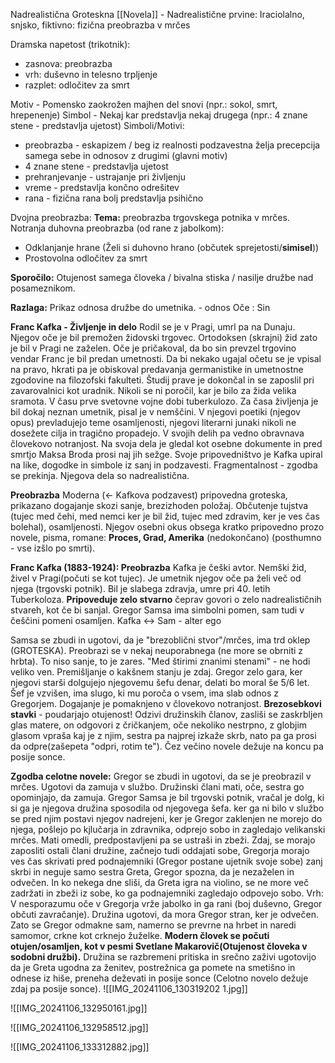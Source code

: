 Nadrealistična Groteskna [[Novela]] - Nadrealistične prvine:
Iraciolalno, snjsko, fiktivno: fizična preobrazba v mrčes 

Dramska napetost (trikotnik):
- zasnova: preobrazba
- vrh: duševno in telesno trpljenje
- razplet: odločitev za smrt

Motiv - Pomensko zaokrožen majhen del snovi (npr.: sokol, smrt, hrepenenje)
Simbol - Nekaj kar predstavlja nekaj drugega (npr.: 4 znane stene - predstavlja ujetost)
Simboli/Motivi:
- preobrazba - eskapizem / beg iz realnosti 
podzavestna želja
precepcija samega sebe  in odnosov z drugimi (glavni motiv)
- 4 znane stene - predstavlja ujetost
- prehranjevanje - ustrajanje pri življenju 
- vreme - predstavlja končno odrešitev
- rana - fizična rana bolj predstavlja psihično

Dvojna preobrazba:
**Tema:** preobrazba trgovskega potnika v mrčes.
Notranja duhovna preobrazba (od rane z jabolkom):
- Odklanjanje hrane (Želi si duhovno hrano (občutek sprejetosti/**simisel**))
- Prostovolna odločitev za smrt

**Sporočilo:** Otujenost samega človeka / bivalna stiska / nasilje družbe nad posameznikom.

**Razlaga:** Prikaz odnosa družbe do umetnika. - odnos Oče : Sin

**Franc Kafka - Življenje in delo**
Rodil se je v Pragi, umrl pa na Dunaju. Njegov oče je bil premožen židovski trgovec. Ortodoksen (skrajni) žid zato je bil v Pragi ne zaželen. Oče je pričakoval, da bo sin prevzel trgovino vendar Franc je bil predan umetnosti. Da bi nekako ugajal očetu se je vpisal na pravo, hkrati pa je obiskoval predavanja germanistike in umetnostne zgodovine na filozofski fakulteti. Študij prave je dokončal in se zaposlil pri zavarovalnici kot uradnik. Nikoli se ni poročil, kar je bilo za žida velika sramota. V času prve svetovne vojne dobi tuberkulozo. Za časa življenja je bil dokaj neznan umetnik, pisal je v nemščini. V njegovi poetiki (njegov opus) prevladujejo teme osamljenosti, njegovi literarni junaki nikoli ne dosežete cilja in tragično propadejo. V svojih delih pa vedno obravnava človekovo notranjost. Na svoja dela je gledal kot osebne dokumente in pred smrtjo Maksa Broda prosi naj jih sežge. Svoje pripovedništvo je Kafka upiral na like, dogodke in simbole iz sanj in podzavesti. Fragmentalnost - zgodba se prekinja. Njegova dela so nadrealistična. 

**Preobrazba**
Moderna (<- Kafkova podzavest) pripovedna groteska, prikazano dogajanje skozi sanje, brezizhoden položaj. Občutenje tujstva (tujec med čehi, med nemci ker je bil žid, tujec med zdravim, ker je ves čas bolehal), osamljenosti. Njegov osebni okus obsega kratko pripovedno prozo novele, pisma, romane: **Proces, Grad, Amerika** (nedokončano) (posthumno - vse izšlo po smrti). 

**Franc Kafka (1883-1924): Preobrazba**
Kafka je češki avtor. Nemški žid, živel v Pragi(počuti se kot tujec). Je umetnik njegov oče pa želi več od njega (trgovski potnik). Bil je slabega zdravja, umre pri 40. letih Tuberkoloza.
**Pripoveduje zelo stvarno** čeprav govori o zelo nadrealističnih stvareh, kot če bi sanjal.
Gregor Samsa ima simbolni pomen, sam tudi v češčini pomeni osamljen.
Kafka <-> Sam - alter ego

Samsa se zbudi in ugotovi, da je "brezoblični stvor"/mrčes, ima trd oklep (GROTESKA). Preobrazi se v nekaj neuporabnega (ne more se obrniti z hrbta). To niso sanje, to je zares. "Med štirimi znanimi stenami" - ne hodi veliko ven. Premišljanje o kakšnem stanju je zdaj.
Gregor zelo gara, ker njegovi starši dolgujejo njegovemu šefu denar, delati bo moral še 5/6 let. Šef je vzvišen, ima slugo, ki mu poroča o vsem, ima slab odnos z Gregorjem. Dogajanje je pomaknjeno v človekovo notranjost. **Brezosebkovi stavki** - poudarjajo otujenost! Odzivi družinskih članov, zasliši se zaskrbljen glas matere, on odgovori z čričkanjem, oče nekoliko nestrpno, z globjim glasom vpraša kaj je z njim, sestra pa najprej izkaže skrb, nato pa ga prosi da odpre(zašepeta "odpri, rotim te"). Čez večino novele dežuje na koncu pa posije sonce.

**Zgodba celotne novele:**
Gregor se zbudi in ugotovi, da se je preobrazil v mrčes. Ugotovi da zamuja v službo. Družinski člani mati, oče, sestra go opominjajo, da zamuja. Gregor Samsa je bil trgovski potnik, vračal je dolg, ki si ga je njegova družina sposodila od njegovega šefa. ker ga ni bilo v službo se pred njim postavi njegov nadrejeni, ker je Gregor zaklenjen ne morejo do njega, pošlejo po kjlučarja in zdravnika, odprejo sobo in zagledajo velikanski mrčes. Mati omedli, predpostavljeni pa se ustraši in zbeži. Zdaj, se morajo zaposliti ostali člani družine, začnejo tudi oddajati sobe, Gregorja morajo ves čas skrivati pred podnajemniki (Gregor postane ujetnik svoje sobe) zanj skrbi in neguje samo sestra Greta, Gregor spozna, da je nezaželen in odvečen. In ko nekega dne sliši, da Greta igra na violino, se ne more več zadržati in zbeži iz sobe, ko ga podnajemniki zagledajo odpovejo sobo. Vrh: V nesporazumu oče v Gregorja vrže jabolko in ga rani (boj duševno, Gregor občuti zavračanje). Družina ugotovi, da mora Gregor stran, ker je odvečen. Zato se Gregor odmakne sam, namerno se prevrne na hrbet in naredi samomor, crkne kot crknejo žuželke. **Modern človek se počuti otujen/osamljen, kot v pesmi Svetlane Makarovič(Otujenost človeka v sodobni družbi).** Družina se razbremeni pritiska in srečno zaživi ugotovijo da je Greta ugodna za ženitev, postrežnica ga pomete na smetišno in odnese iz hiše, preneha deževati in posije sonce (Celotno novelo dežuje zdaj pa posije sonce).
![[IMG_20241106_130319202 1.jpg]]

![[IMG_20241106_132950161.jpg]]

![[IMG_20241106_132958512.jpg]]

![[IMG_20241106_133312882.jpg]]